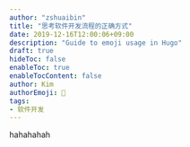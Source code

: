 ```yaml
---
author: "zshuaibin"
title: "思考软件开发流程的正确方式"
date: 2019-12-16T12:00:06+09:00
description: "Guide to emoji usage in Hugo"
draft: true
hideToc: false
enableToc: true
enableTocContent: false
author: Kim
authorEmoji: 👻
tags: 
- 软件开发
---
```


hahahahah
